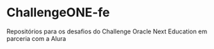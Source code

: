 # ChallengeONE-fe
Repositórios para os desafios do Challenge Oracle Next Education em parceria com a Alura
